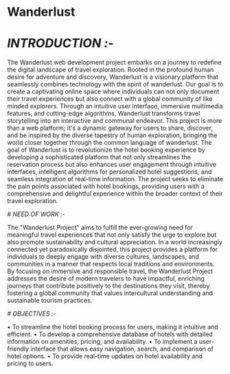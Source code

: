 # Wanderlust

# *INTRODUCTION :-*

The Wanderlust web development project embarks on a journey to redefine the digital landscape of travel exploration. Rooted in the profound human desire for adventure and discovery, Wanderlust is a visionary platform that seamlessly combines technology with the spirit of wanderlust. Our goal is to create a captivating online space where individuals can not only document their travel experiences but also connect with a global community of like minded explorers. Through an intuitive user interface, immersive multimedia features, and cutting-edge algorithms, Wanderlust transforms travel storytelling into an interactive and communal endeavor. This project is more than a web platform; it's a dynamic gateway for users to share, discover, and be inspired by the diverse tapestry of human exploration, bringing the world closer together through the common language of wanderlust. The goal of Wanderlust is to revolutionize the hotel booking experience by developing a sophisticated platform that not only streamlines the reservation process but also enhances user engagement through intuitive interfaces, intelligent algorithms for personalized hotel suggestions, and seamless integration of real-time information. The project seeks to eliminate the pain points associated with hotel bookings, providing users with a comprehensive and delightful experience within the broader context of their travel exploration.
         


*# NEED OF WORK :-*

The "Wanderlust Project" aims to fulfill the ever-growing need for meaningful travel experiences that not only satisfy the urge to explore but also promote sustainability and cultural appreciation. In a world increasingly connected yet paradoxically disjointed, this project provides a platform for individuals to deeply engage with diverse cultures, landscapes, and communities in a manner that respects local traditions and environments. By focusing on immersive and responsible travel, the Wanderlust Project addresses the desire of modern travelers to have impactful, enriching journeys that contribute positively to the destinations they visit, thereby fostering a global community that values intercultural understanding and sustainable tourism practices.



*# OBJECTIVES :-*

• To streamline the hotel booking process for users, making it intuitive and efficient.
• To develop a comprehensive database of hotels with detailed information on amenities, pricing, and availability.
• To implement a user-friendly interface that allows easy navigation, search, and comparison of hotel options.
• To provide real-time updates on hotel availability and pricing to users.




